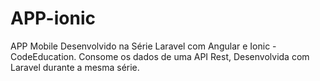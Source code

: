 # APP-ionic
APP Mobile Desenvolvido na Série Laravel com Angular e Ionic - CodeEducation.
Consome os dados de uma API Rest, Desenvolvida com Laravel durante a mesma série.
